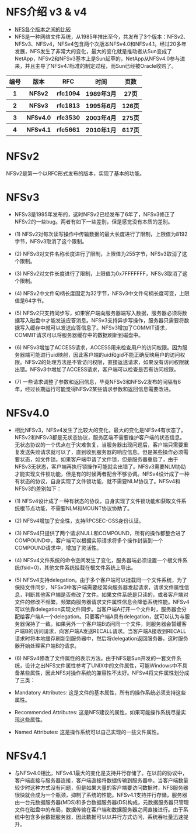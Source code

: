 #  NFS介绍 v3 & v4
* [NFS各个版本之间的比较](#NFS各个版本之间的比较)
*  NFS是一种网络文件系统，从1985年推出至今，共发布了3个版本：NFSv2、NFSv3、NFSv4，NFSv4包含两个次版本NFSv4.0和NFSv4.1。经过20多年发展，NFS发生了非常大的变化，最大的变化就是推动者从Sun变成了NetApp，NFSv2和NFSv3基本上是Sun起草的，NetApp从NFSv4.0参与进来，并且主导了NFSv4.1标准的制定过程，而Sun已经被Oracle收购了。


<table>
        <tr>
            <th>编号</th>
            <th>版本</th>
            <th>RFC</th>
            <th> 时间</th>
            <th> 页数</th>
        </tr>
        <tr>
            <th>1</th>
            <th>NFSv2</th>
            <th>rfc1094</th>
            <th>1989年3月</th>
            <th>27页 </th>
        </tr>
        <tr>
            <th>2</th>
            <th>NFSv3</th>
            <th>rfc1813</th>
            <th>1995年6月</th>
             <th>126页 </th>
        </tr>
        <tr>
            <th>3</th>
            <th>NFSv4.0</th>
            <th>rfc3530</th>
            <th>2003年4月</th>
             <th>275页 </th>
        </tr>
        <tr>
            <th>4</th>
            <th>NFSv4.1</th>
            <th>rfc5661</th>
            <th>2010年1月</th>
             <th> 617页</th>
        </tr>
   </table>
    
#  NFSv2

NFSv2是第一个以RFC形式发布的版本，实现了基本的功能。


#  NFSv3

* NFSv3是1995年发布的，这时NFSv2已经发布了6年了，NFSv3修正了NFSv2的一些bug。两者有如下一些差别，但是感觉没有本质的差别。

* (1) NFSv2对每次读写操作中传输数据的最大长度进行了限制，上限值为8192字节，NFSv3取消了这个限制。

* (2) NFSv3对文件名称长度进行了限制，上限值为255字节，NFSv3取消了这个限制。

* (3) NFSv2对文件长度进行了限制，上限值为0x7FFFFFFF，NFSv3取消了这个限制。

* (4) NFSv2中文件句柄长度固定为32字节，NFSv3中文件句柄长度可变，上限值是64字节。

* (5) NFSv2只支持同步写，如果客户端向服务器端写入数据，服务器必须将数据写入磁盘中才能发送应答消息。NFSv3支持异步写操作，服务器只需要将数据写入缓存中就可以发送应答信息了。NFSv3增加了COMMIT请求，COMMIT请求可以将服务器缓存中的数据刷新到磁盘中。

* (6) NFSv3增加了ACCESS请求，ACCESS用来检查用户的访问权限。因为服务器端可能进行uid映射，因此客户端的uid和gid不能正确反映用户的访问权限。NFSv2的处理方法是不管访问权限，直接返送请求，如果没有访问权限就出错。NFSv3中增加了ACCESS请求，客户端可以检查是否有访问权限。

* (7) 一些请求调整了参数和返回信息，毕竟NFSv3和NFSv2发布的间隔有6年，经过长期运行可能觉得NFSv2某些请求参数和返回信息需要改进。


#  NFSv4.0

* 相比NFSv3，NFSv4发生了比较大的变化，最大的变化是NFSv4有状态了。NFSv2和NFSv3都是无状态协议，服务区端不需要维护客户端的状态信息。无状态协议的一个优点在于灾难恢复，当服务器出现问题后，客户端只需要重复发送失败请求就可以了，直到收到服务器的响应信息。但是某些操作必须需要状态，如文件锁。如果客户端申请了文件锁，但是服务器重启了，由于NFSv3无状态，客户端再执行锁操作可能就会出错了。NFSv3需要NLM协助才能实现文件锁功能，但是有的时候两者配合不够协调。NFSv4设计成了一种有状态的协议，自身实现了文件锁功能，就不需要NLM协议了。NFSv4和NFSv3的差别如下：

* (1) NFSv4设计成了一种有状态的协议，自身实现了文件锁功能和获取文件系统根节点功能，不需要NLM和MOUNT协议协助了。

* (2) NFSv4增加了安全性，支持RPCSEC-GSS身份认证。

* (3) NFSv4只提供了两个请求NULL和COMPOUND，所有的操作都整合进了COMPOUND中，客户端可以根据实际请求将多个操作封装到一个COMPOUND请求中，增加了灵活性。

*  (4) NFSv4文件系统的命令空间发生了变化，服务器端必须设置一个根文件系统(fsid=0)，其他文件系统挂载在根文件系统上导出。

* (5) NFSv4支持delegation。由于多个客户端可以挂载同一个文件系统，为了保持文件同步，NFSv3中客户端需要经常向服务器发起请求，请求文件属性信息，判断其他客户端是否修改了文件。如果文件系统是只读的，或者客户端对文件的修改不频繁，频繁向服务器请求文件属性信息会降低系统性能。NFSv4可以依靠delegation实现文件同步。当客户端A打开一个文件时，服务器会分配给客户端A一个delegation。只要客户端A具有delegation，就可以认为与服务器保持了一致。如果另外一个客户端B访问同一个文件，则服务器会暂缓客户端B的访问请求，向客户端A发送RECALL请求。当客户端A接收到RECALL请求时将本地缓存刷新到服务器中，然后将delegation返回服务器，这时服务器开始处理客户端B的请求。

* (6) NFSv4修改了文件属性的表示方法。由于NFS是Sun开发的一套文件系统，设计之出NFS文件属性参考了UNIX中的文件属性，可能Windows中不具备某些属性，因此NFS对操作系统的兼容性不太好。NFSv4将文件属性划分成了三类：

* Mandatory Attributes: 这是文件的基本属性，所有的操作系统必须支持这些属性。

* Recommended Attributes: 这是NFS建议的属性，如果可能操作系统尽量实现这些属性。

* Named Attributes: 这是操作系统可以自己实现的一些文件属性。


#  NFSv4.1

* 与NFSv4.0相比，NFSv4.1最大的变化是支持并行存储了。在以前的协议中，客户端直接与服务器连接，客户端直接将数据传输到服务器中。当客户端数量较少时这种方式没有问题，但是如果大量的客户端要访问数据时，NFS服务器很快就会成为一个瓶颈，抑制了系统的性能。NFSv4.1支持并行存储，服务器由一台元数据服务器(MDS)和多台数据服务器(DS)构成，元数据服务器只管理文件在磁盘中的布局，数据传输在客户端和数据服务器之间直接进行。由于系统中包含多台数据服务器，因此数据可以以并行方式访问，系统吞吐量迅速提升。  
